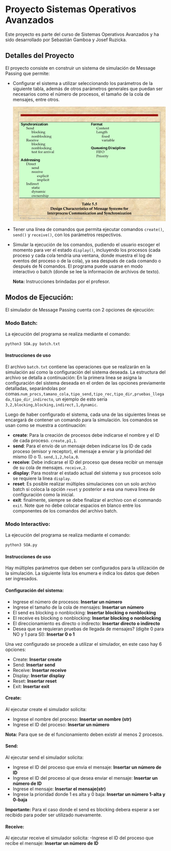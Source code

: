 # Proyecto Sistemas Operativos Avanzados

Este proyecto es parte del curso de Sistemas Operativos Avanzados y ha sido desarrollado por Sebastián Gamboa y Josef Ruzicka.

## Detalles del Proyecto

El proyecto consiste en construir un sistema de simulación de Message Passing que permite:

- Configurar el sistema a utilizar seleccionando los parámetros de la siguiente tabla, además de otros parámetros generales que puedan ser necesarios como el número de procesos, el tamaño de la cola de mensajes, entre otros.

  ![Diseño de características de sistemas de mensajes](DesignCharacteristicsofMessageSystems.jpg)

- Tener una línea de comandos que permita ejecutar comandos `create()`, `send()` y `receive()`, con los parámetros respectivos.

- Simular la ejecución de los comandos, pudiendo el usuario escoger el momento para ver el estado `display()`, incluyendo los procesos (cada proceso y cada cola tendría una ventana, donde muestra el log de eventos del proceso o de la cola), ya sea después de cada comando o después de N comandos. El programa puede usarse en modo interactivo o batch (donde se lee la información de archivos de texto).

  **Nota:** Instrucciones brindadas por el profesor.


## Modos de Ejecución: 

El simulador de Message Passing cuenta con 2 opciones de ejecución:

### Modo Batch:
La ejecución del programa se realiza mediante el comando: 
```bash 
python3 SOA.py batch.txt
```

#### Instrucciones de uso
El archivo `batch.txt` contiene las operaciones que se realizarán en la simulación así como la configuración del sistema deseada. La estructura del archivo se detalla a continuación:
En la primera linea se asigna la configuración del sistema deseada en el orden de las opciones previamente detalladas, separándolas por comas.`num_procs,tamano_cola,tipo_send,tipo_rec,tipo_dir,pruebas_llegada,tipo_dir_indirecto`, un ejemplo de esto sería `3,2,blocking,blocking,indirect,1,dynamic`.

Luego de haber configurado el sistema, cada una de las siguientes lineas se encargará de contener un comando para la simulación. los comandos se usan como se muestra a continuación:
- **create**: Para la creación de procesos debe indicarse el nombre y el ID de cada proceso.  `create,p1,1`.
- **send**: Para el envío de un mensaje deben indicarse los ID de cada proceso (emisor y receptor), el mensaje a enviar y la prioridad del mismo (0 o 1).  `send,1,2,hola,0`.
- **receive**: Debe indicarse el ID del proceso que desea recibir un mensaje de su cola de mensajes. `receive,2`.
- **display**: Para mostrar el estado actual del sistema y sus procesos solo se requiere la linea `display`.
- **reset**: Es posible realizar múltiples simulaciones con un solo archivo batch si coloca la opción `reset` y posterior a esa una nueva linea de configuración como la inicial.
- **exit**: finalmente, siempre se debe finalizar el archivo con el commando `exit`.
Note que no debe colocar espacios en blanco entre los componentes de los comandos del archivo batch.

### Modo Interactivo:

La ejecución del programa se realiza mediante el comando:

```bash
python3 SOA.py
```
#### Instrucciones de uso

Hay múltiples parámetros que deben ser configurados para la utilización de la simulación. La siguiente lista los enumera e indica los datos que deben ser ingresados.
#### Configuración del sistema:
- Ingrese el número de procesos: **Insertar un número**
- Ingrese el tamaño de la cola de mensajes: **Insertar un número**
- El send es blocking o nonblocking: **Insertar blocking o nonblocking**
- El receive es blocking o nonblocking: **Insertar blocking o nonblocking**
- El direccionamiento es directo o indirecto: **Insertar directo o indirecto**
- Desea que se requieran pruebas de llegada de mensajes? (digite 0 para NO y 1 para SI): **Insertar 0 o 1**

Una vez configurado se procede a utilizar el simulador, en este caso hay 6 opciones:
- Create: **Insertar create**
- Send: **Insertar send**
- Receive: **Insertar receive**
- Display: **Insertar display**
- Reset: **Insertar reset**
- Exit: **Insertar exit**

#### Create:
Al ejecutar create el simulador solicita:
- Ingrese el nombre del proceso: **Insertar un nombre (str)**
- Ingrese el ID del proceso: **Insertar un número**

**Nota:** Para que se de el funcionamiento deben existir al menos 2 procesos.

#### Send: 
Al ejecutar send el simulador solicita:
- Ingrese el ID del proceso que envia el mensaje: **Insertar un número de ID**
- Ingrese el ID del proceso al que desea enviar el mensaje: **Insertar un número de ID**
- Ingrese el mensaje: **Insertar el mensaje(str)**
- Ingrese la prioridad donde 1 es alta y 0 baja: **Insertar un número 1-alta y 0-baja**

**Importante:** Para el caso donde el send es blocking debera esperar a ser recibido para poder ser utilizado nuevamente.

#### Receive:
Al ejecutar receive el simulador solicita:
-Ingrese el ID del proceso que recibe el mensaje: **Insertar un número de ID**





